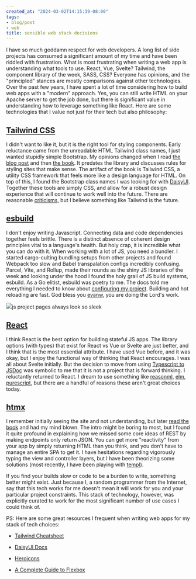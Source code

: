 ```yaml
---
created_at: "2024-03-02T14:15:39-08:00"
tags:
- blog/post
- web
title: sensible web stack decisions
---
```


I have so much goddamn respect for web developers. A long list of side projects has consumed a significant amount of my time and have been riddled with frustration. What is most frustrating when writing a web app is understanding what tools to use. React, Vue, Svelte? Tailwind, the component library of the week, SASS, CSS? Everyone has opinions, and the "principled" stances are mostly comparisons against other technologies. Over the past few years, I have spent a lot of time considering how to build web apps with a "modern" approach. Yes, you can still write HTML on your Apache server to get the job done, but there is significant value in understanding how to leverage something like React. Here are some technologies that I value not just for their tech but also philosophy:

## [Tailwind CSS](https://tailwindcss.com/)

I didn't want to like it, but it is the right tool for styling components. Early reluctance came from the unreadable HTML Tailwind class names, I just wanted stupidly simple Bootstrap. My opinions changed when I read [the blog post](https://adamwathan.me/css-utility-classes-and-separation-of-concerns/) and then [the book](https://www.refactoringui.com/?ref=resources). It predates the library and discusses rules for styling sites that make sense. The artifact of the book is Tailwind CSS, a utility CSS framework that feels more like a design language for HTML. On top of this, I found the Bootstrap class names I was looking for with [DaisyUI](https://daisyui.com/). Together these tools are simply CSS, and allow for a robust design experience that will continue to work well into the future. There are reasonable [criticisms,](https://www.aleksandrhovhannisyan.com/blog/why-i-dont-like-tailwind-css/) but I believe something like Tailwind is the future.

## [esbuild](https://esbuild.github.io/)

I don't enjoy writing Javascript. Connecting data and code dependencies together feels brittle. There is a distinct absence of coherent design principles vital to a language's health. But holy crap, it is incredible what you can do with it. When working with a lot of JS, you need a bundler. I started cargo-culting bundling setups from other projects and found Webpack too slow and Babel transpalation configs incredibly confusing. Parcel, Vite, and Rollup, made their rounds as the shiny JS libraries of the week and looking under the hood I found the holy grail of JS build systems, esbuild. As a Go elitist, esbuild was poetry to me. The docs told me everything I needed to know about [configuring my project](https://github.com/justshare-io/justshare/blob/main/js/esbuild.mjs). Building and hot reloading are fast. God bless you [evanw](https://github.com/evanw), you are doing the Lord's work.

![](https://i.imgur.com/sYA1JRM.png)js project pages always look so sleek

## [React](https://react.dev/)

I think React is the best option for building stateful JS apps. The library options (with types) that exist for React vs Vue or Svelte are just better, and I think that is the most essential attribute. I have used Vue before, and it was okay, but I enjoy the functional way of thinking that React encourages. I was all about Svelte initially. But the decision to move from using [Typescript to JSDoc](https://github.com/sveltejs/svelte/pull/8569) was symbolic to me that it is not a project that is forward thinking. I reluctantly returned to React. I dream to use something like [reasonml](https://reasonml.github.io/), [elm](https://elm-lang.org/), [purescript](https://www.purescript.org/), but there are a handful of reasons these aren't great choices today.

## [htmx](https://htmx.org/)

I remember initially seeing the site and not understanding, but later [read the book](https://hypermedia.systems/) and had my mind blown. The intro might be boring to most, but I found it quite profound in explaining how we missed some core ideas of REST by making endpoints only return JSON. You can get more "reactivity" from your app by simply returning HTML than you think, and you don't have to manage an entire SPA to get it. I have hesitations regarding vigorously typing the view and controller layers, but I have been theorizing some solutions (most recently, I have been playing with [templ](https://templ.guide/)).

If you find your builds slow or code to be a burden to write, something better might exist. Just because I, a random programmer from the Internet, say that this tech works for me doesn't mean it will work for you and your particular project constraints. This stack of technology, however, was explicitly curated to work for the most significant number of use cases I could think of.

PS: Here are some great resources I frequent when writing web apps for my stack of tech choices:

- [Tailwind Cheatsheet](https://tailwindcomponents.com/cheatsheet/)

- [DaisyUI Docs](https://daisyui.com/docs/install/)

- [Heroicons](https://heroicons.com/)

- [A Complete Guide to Flexbox](https://css-tricks.com/snippets/css/a-guide-to-flexbox/)